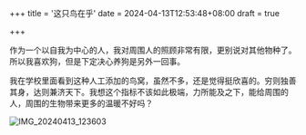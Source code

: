 +++
title = '这只鸟在乎'
date = 2024-04-13T12:53:48+08:00
draft = true

+++

作为一个以自我为中心的人，我对周围人的照顾非常有限，更别说对其他物种了。所以我喜欢狗，但是下定决心养狗是另外一回事。

我在学校里面看到这种人工添加的鸟窝，虽然不多，还是觉得挺欣喜的。穷则独善其身，达则兼济天下。我想这个指标不该如此极端，力所能及之下，能给周围的人，周围的生物带来更多的温暖不好吗？

![IMG_20240413_123603](https://raw.githubusercontent.com/HushWay/Typora-img/main/img/IMG_20240413_123603.jpg)
